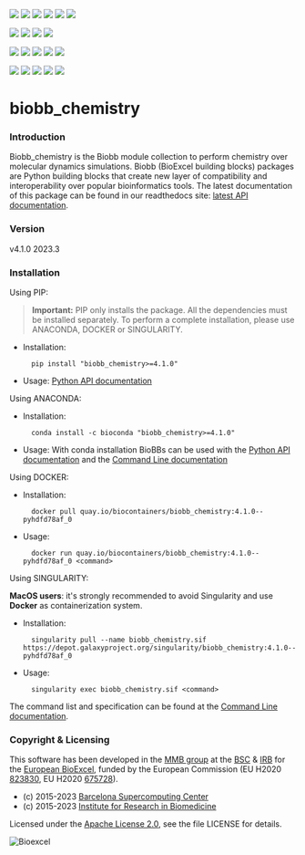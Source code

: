 [![](https://img.shields.io/github/v/tag/bioexcel/biobb_chemistry?label=Version)](https://GitHub.com/bioexcel/biobb_chemistry/tags/)
[![](https://img.shields.io/pypi/v/biobb-chemistry.svg?label=Pypi)](https://pypi.python.org/pypi/biobb-chemistry/)
[![](https://img.shields.io/conda/vn/bioconda/biobb_chemistry?label=Conda)](https://anaconda.org/bioconda/biobb_chemistry)
[![](https://img.shields.io/conda/dn/bioconda/biobb_chemistry?label=Conda%20Downloads)](https://anaconda.org/bioconda/biobb_chemistry)
[![](https://img.shields.io/badge/Docker-Quay.io-blue)](https://quay.io/repository/biocontainers/biobb_chemistry?tab=tags)
[![](https://img.shields.io/badge/Singularity-GalaxyProject-blue)](https://depot.galaxyproject.org/singularity/biobb_chemistry:4.1.0--pyhdfd78af_0)

[![](https://img.shields.io/badge/OS-Unix%20%7C%20MacOS-blue)](https://github.com/bioexcel/biobb_chemistry)
[![](https://img.shields.io/pypi/pyversions/biobb-chemistry.svg?label=Python%20Versions)](https://pypi.org/project/biobb-chemistry/)
[![](https://img.shields.io/badge/License-Apache%202.0-blue.svg)](https://opensource.org/licenses/Apache-2.0)
[![](https://img.shields.io/badge/Open%20Source%3f-Yes!-blue)](https://github.com/bioexcel/biobb_chemistry)

[![](https://readthedocs.org/projects/biobb-chemistry/badge/?version=latest&label=Docs)](https://biobb-chemistry.readthedocs.io/en/latest/?badge=latest)
[![](https://img.shields.io/website?down_message=Offline&label=Biobb%20Website&up_message=Online&url=https%3A%2F%2Fmmb.irbbarcelona.org%2Fbiobb%2F)](https://mmb.irbbarcelona.org/biobb/)
[![](https://img.shields.io/badge/Youtube-tutorial-blue?logo=youtube&logoColor=red)](https://www.youtube.com/watch?v=ou1DOGNs0xM)
[![](https://zenodo.org/badge/DOI/10.1038/s41597-019-0177-4.svg)](https://doi.org/10.1038/s41597-019-0177-4)
[![](https://img.shields.io/endpoint?color=brightgreen&url=https%3A%2F%2Fapi.juleskreuer.eu%2Fcitation-badge.php%3Fshield%26doi%3D10.1038%2Fs41597-019-0177-4)](https://www.nature.com/articles/s41597-019-0177-4#citeas)

[![](https://docs.bioexcel.eu/biobb_chemistry/junit/testsbadge.svg)](https://docs.bioexcel.eu/biobb_chemistry/junit/report.html)
[![](https://docs.bioexcel.eu/biobb_chemistry/coverage/coveragebadge.svg)](https://docs.bioexcel.eu/biobb_chemistry/coverage/)
[![](https://docs.bioexcel.eu/biobb_chemistry/flake8/flake8badge.svg)](https://docs.bioexcel.eu/biobb_chemistry/flake8/)
[![](https://img.shields.io/github/last-commit/bioexcel/biobb_chemistry?label=Last%20Commit)](https://github.com/bioexcel/biobb_chemistry/commits/master)
[![](https://img.shields.io/github/issues/bioexcel/biobb_chemistry.svg?color=brightgreen&label=Issues)](https://GitHub.com/bioexcel/biobb_chemistry/issues/)

# biobb_chemistry

### Introduction
Biobb_chemistry is the Biobb module collection to perform chemistry over molecular dynamics simulations.
Biobb (BioExcel building blocks) packages are Python building blocks that
create new layer of compatibility and interoperability over popular
bioinformatics tools.
The latest documentation of this package can be found in our readthedocs site:
[latest API documentation](http://biobb-chemistry.readthedocs.io/en/latest/).

### Version
v4.1.0 2023.3

### Installation
Using PIP:

> **Important:** PIP only installs the package. All the dependencies must be installed separately. To perform a complete installation, please use ANACONDA, DOCKER or SINGULARITY.

* Installation:


        pip install "biobb_chemistry>=4.1.0"


* Usage: [Python API documentation](https://biobb-chemistry.readthedocs.io/en/latest/modules.html)

Using ANACONDA:

* Installation:


        conda install -c bioconda "biobb_chemistry>=4.1.0"


* Usage: With conda installation BioBBs can be used with the [Python API documentation](https://biobb-chemistry.readthedocs.io/en/latest/modules.html) and the [Command Line documentation](https://biobb-chemistry.readthedocs.io/en/latest/command_line.html)

Using DOCKER:

* Installation:


        docker pull quay.io/biocontainers/biobb_chemistry:4.1.0--pyhdfd78af_0


* Usage:


        docker run quay.io/biocontainers/biobb_chemistry:4.1.0--pyhdfd78af_0 <command>

Using SINGULARITY:

**MacOS users**: it's strongly recommended to avoid Singularity and use **Docker** as containerization system.

* Installation:


        singularity pull --name biobb_chemistry.sif https://depot.galaxyproject.org/singularity/biobb_chemistry:4.1.0--pyhdfd78af_0


* Usage:


        singularity exec biobb_chemistry.sif <command>


The command list and specification can be found at the [Command Line documentation](https://biobb-chemistry.readthedocs.io/en/latest/command_line.html).


### Copyright & Licensing
This software has been developed in the [MMB group](http://mmb.irbbarcelona.org) at the [BSC](http://www.bsc.es/) & [IRB](https://www.irbbarcelona.org/) for the [European BioExcel](http://bioexcel.eu/), funded by the European Commission (EU H2020 [823830](http://cordis.europa.eu/projects/823830), EU H2020 [675728](http://cordis.europa.eu/projects/675728)).

* (c) 2015-2023 [Barcelona Supercomputing Center](https://www.bsc.es/)
* (c) 2015-2023 [Institute for Research in Biomedicine](https://www.irbbarcelona.org/)

Licensed under the
[Apache License 2.0](https://www.apache.org/licenses/LICENSE-2.0), see the file LICENSE for details.

![](https://bioexcel.eu/wp-content/uploads/2019/04/Bioexcell_logo_1080px_transp.png "Bioexcel")

